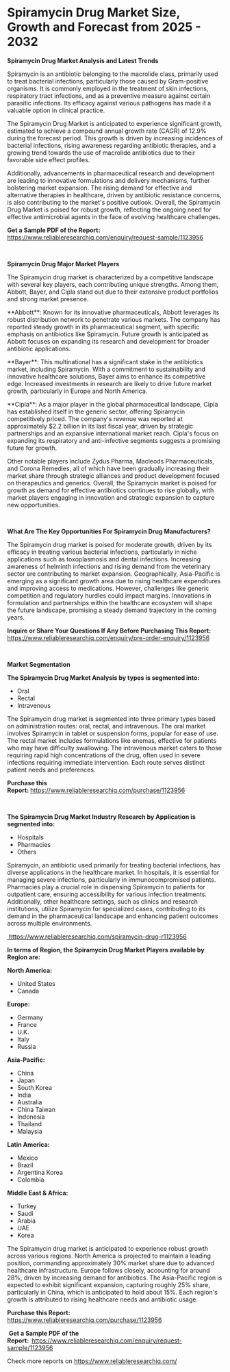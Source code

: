 <p><h1>Spiramycin Drug Market Size, Growth and Forecast from 2025 - 2032</h1></p><p><strong>Spiramycin Drug Market Analysis and Latest Trends</strong></p>
<p><p>Spiramycin is an antibiotic belonging to the macrolide class, primarily used to treat bacterial infections, particularly those caused by Gram-positive organisms. It is commonly employed in the treatment of skin infections, respiratory tract infections, and as a preventive measure against certain parasitic infections. Its efficacy against various pathogens has made it a valuable option in clinical practice.</p><p>The Spiramycin Drug Market is anticipated to experience significant growth, estimated to achieve a compound annual growth rate (CAGR) of 12.9% during the forecast period. This growth is driven by increasing incidences of bacterial infections, rising awareness regarding antibiotic therapies, and a growing trend towards the use of macrolide antibiotics due to their favorable side effect profiles. </p><p>Additionally, advancements in pharmaceutical research and development are leading to innovative formulations and delivery mechanisms, further bolstering market expansion. The rising demand for effective and alternative therapies in healthcare, driven by antibiotic resistance concerns, is also contributing to the market's positive outlook. Overall, the Spiramycin Drug Market is poised for robust growth, reflecting the ongoing need for effective antimicrobial agents in the face of evolving healthcare challenges.</p></p>
<p><strong>Get a Sample PDF of the Report:&nbsp;</strong> <a href="https://www.reliableresearchiq.com/enquiry/request-sample/1123956?utm_campaign=3359&utm_medium=2&utm_source=Github&utm_content=ia&utm_term=09032025&utm_id=spiramycin-drug">https://www.reliableresearchiq.com/enquiry/request-sample/1123956</a></p>
<p>&nbsp;</p>
<p><strong>Spiramycin Drug Major Market Players</strong></p>
<p><p>The Spiramycin drug market is characterized by a competitive landscape with several key players, each contributing unique strengths. Among them, Abbott, Bayer, and Cipla stand out due to their extensive product portfolios and strong market presence.</p><p>**Abbott**: Known for its innovative pharmaceuticals, Abbott leverages its robust distribution network to penetrate various markets. The company has reported steady growth in its pharmaceutical segment, with specific emphasis on antibiotics like Spiramycin. Future growth is anticipated as Abbott focuses on expanding its research and development for broader antibiotic applications.</p><p>**Bayer**: This multinational has a significant stake in the antibiotics market, including Spiramycin. With a commitment to sustainability and innovative healthcare solutions, Bayer aims to enhance its competitive edge. Increased investments in research are likely to drive future market growth, particularly in Europe and North America.</p><p>**Cipla**: As a major player in the global pharmaceutical landscape, Cipla has established itself in the generic sector, offering Spiramycin competitively priced. The company's revenue was reported at approximately $2.2 billion in its last fiscal year, driven by strategic partnerships and an expansive international market reach. Cipla's focus on expanding its respiratory and anti-infective segments suggests a promising future for growth.</p><p>Other notable players include Zydus Pharma, Macleods Pharmaceuticals, and Corona Remedies, all of which have been gradually increasing their market share through strategic alliances and product development focused on therapeutics and generics. Overall, the Spiramycin market is poised for growth as demand for effective antibiotics continues to rise globally, with market players engaging in innovation and strategic expansion to capture new opportunities.</p></p>
<p>&nbsp;</p>
<p><strong>What Are The Key Opportunities For Spiramycin Drug Manufacturers?</strong></p>
<p><p>The Spiramycin drug market is poised for moderate growth, driven by its efficacy in treating various bacterial infections, particularly in niche applications such as toxoplasmosis and dental infections. Increasing awareness of helminth infections and rising demand from the veterinary sector are contributing to market expansion. Geographically, Asia-Pacific is emerging as a significant growth area due to rising healthcare expenditures and improving access to medications. However, challenges like generic competition and regulatory hurdles could impact margins. Innovations in formulation and partnerships within the healthcare ecosystem will shape the future landscape, promising a steady demand trajectory in the coming years.</p></p>
<p><strong>Inquire or Share Your Questions If Any Before Purchasing This Report:</strong> <a href="https://www.reliableresearchiq.com/enquiry/pre-order-enquiry/1123956?utm_campaign=3359&utm_medium=2&utm_source=Github&utm_content=ia&utm_term=09032025&utm_id=spiramycin-drug">https://www.reliableresearchiq.com/enquiry/pre-order-enquiry/1123956</a></p>
<p>&nbsp;</p>
<p><strong>Market Segmentation</strong></p>
<p><strong>The Spiramycin Drug Market Analysis by types is segmented into:</strong></p>
<p><ul><li>Oral</li><li>Rectal</li><li>Intravenous</li></ul></p>
<p><p>The Spiramycin drug market is segmented into three primary types based on administration routes: oral, rectal, and intravenous. The oral market involves Spiramycin in tablet or suspension forms, popular for ease of use. The rectal market includes formulations like enemas, effective for patients who may have difficulty swallowing. The intravenous market caters to those requiring rapid high concentrations of the drug, often used in severe infections requiring immediate intervention. Each route serves distinct patient needs and preferences.</p></p>
<p><strong>Purchase this Report:&nbsp;</strong><a href="https://www.reliableresearchiq.com/purchase/1123956?utm_campaign=3359&utm_medium=2&utm_source=Github&utm_content=ia&utm_term=09032025&utm_id=spiramycin-drug">https://www.reliableresearchiq.com/purchase/1123956</a></p>
<p>&nbsp;</p>
<p><strong>The Spiramycin Drug Market Industry Research by Application is segmented into:</strong></p>
<p><ul><li>Hospitals</li><li>Pharmacies</li><li>Others</li></ul></p>
<p><p>Spiramycin, an antibiotic used primarily for treating bacterial infections, has diverse applications in the healthcare market. In hospitals, it is essential for managing severe infections, particularly in immunocompromised patients. Pharmacies play a crucial role in dispensing Spiramycin to patients for outpatient care, ensuring accessibility for various infection treatments. Additionally, other healthcare settings, such as clinics and research institutions, utilize Spiramycin for specialized cases, contributing to its demand in the pharmaceutical landscape and enhancing patient outcomes across multiple environments.</p></p>
<p><a href="https://www.reliableresearchiq.com/spiramycin-drug-r1123956?utm_campaign=3359&utm_medium=2&utm_source=Github&utm_content=ia&utm_term=09032025&utm_id=spiramycin-drug">&nbsp;https://www.reliableresearchiq.com/spiramycin-drug-r1123956</a></p>
<p><strong>In terms of Region, the Spiramycin Drug Market Players available by Region are:</strong></p>
<p>
    <p> <strong> North America: </strong>
        <ul>
            <li>United States</li>
            <li>Canada</li>
        </ul>
        </p> 
    <p> <strong> Europe: </strong>
        <ul>
            <li>Germany</li>
            <li>France</li>
            <li>U.K.</li>
            <li>Italy</li>
            <li>Russia</li>
        </ul>
        </p> 
    <p> <strong> Asia-Pacific: </strong>
        <ul>
            <li>China</li>
            <li>Japan</li>
            <li>South Korea</li>
            <li>India</li>
            <li>Australia</li>
            <li>China Taiwan</li>
            <li>Indonesia</li>
            <li>Thailand</li>
            <li>Malaysia</li>
        </ul>
        </p> 
    <p> <strong> Latin America: </strong>
        <ul>
            <li>Mexico</li>
            <li>Brazil</li>
            <li>Argentina Korea</li>
            <li>Colombia</li>
        </ul>
        </p> 
    <p> <strong> Middle East & Africa: </strong>
        <ul>
            <li>Turkey</li>
            <li>Saudi</li>
            <li>Arabia</li>
            <li>UAE</li>
            <li>Korea</li>
        </ul>
    </p>
    </p>
<p><p>The Spiramycin drug market is anticipated to experience robust growth across various regions. North America is projected to maintain a leading position, commanding approximately 30% market share due to advanced healthcare infrastructure. Europe follows closely, accounting for around 28%, driven by increasing demand for antibiotics. The Asia-Pacific region is expected to exhibit significant expansion, capturing roughly 25% share, particularly in China, which is anticipated to hold about 15%. Each region's growth is attributed to rising healthcare needs and antibiotic usage.</p></p>
<p><strong>Purchase this Report: </strong><a href="https://www.reliableresearchiq.com/purchase/1123956?utm_campaign=3359&utm_medium=2&utm_source=Github&utm_content=ia&utm_term=09032025&utm_id=spiramycin-drug">https://www.reliableresearchiq.com/purchase/1123956</a></p>
<p>&nbsp;<strong>Get a Sample PDF of the Report:&nbsp;&nbsp;</strong><a href="https://www.reliableresearchiq.com/enquiry/request-sample/1123956?utm_campaign=3359&utm_medium=2&utm_source=Github&utm_content=ia&utm_term=09032025&utm_id=spiramycin-drug">https://www.reliableresearchiq.com/enquiry/request-sample/1123956</a></p>
<p><strong></strong></p>
<p>Check more reports on <a href="https://www.reliableresearchiq.com/?utm_campaign=3359&utm_medium=2&utm_source=Github&utm_content=ia&utm_term=09032025&utm_id=spiramycin-drug">https://www.reliableresearchiq.com/</a></p>